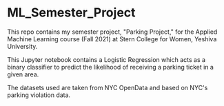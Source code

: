 # ML_Semester_Project
This repo contains my semester project, "Parking Project," for the Applied Machine Learning course (Fall 2021) at Stern College for Women, Yeshiva University.

This Jupyter notebook contains a Logistic Regression which acts as a binary classifier to predict the likelihood of receiving a parking ticket in a given area.

The datasets used are taken from NYC OpenData and based on NYC's parking violation data.
